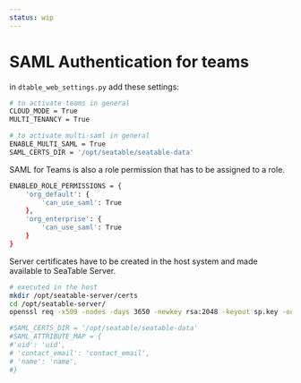 ```yaml
---
status: wip
---
```


# SAML Authentication for teams

in `dtable_web_settings.py` add these settings:

```bash
# to activate teams in general
CLOUD_MODE = True
MULTI_TENANCY = True

# to activate multi-saml in general
ENABLE_MULTI_SAML = True
SAML_CERTS_DIR = '/opt/seatable/seatable-data'
```

SAML for Teams is also a role permission that has to be assigned to a role.

```bash
ENABLED_ROLE_PERMISSIONS = {
    'org_default': {
        'can_use_saml': True
    },
    'org_enterprise': {
        'can_use_saml': True
    }
}
```

Server certificates have to be created in the host system and made available to SeaTable Server.

```bash
# executed in the host
mkdir /opt/seatable-server/certs
cd /opt/seatable-server/
openssl req -x509 -nodes -days 3650 -newkey rsa:2048 -keyout sp.key -out sp.crt
```

```bash
#SAML_CERTS_DIR = '/opt/seatable/seatable-data'
#SAML_ATTRIBUTE_MAP = {
#'uid': 'uid',
# 'contact_email': 'contact_email',
# 'name': 'name',
#}
```
